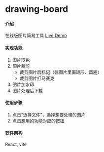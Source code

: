 # drawing-board

#### 介绍
在线版图片简易工具
[Live Demo](https://ybr54323.github.io/drawing-board/)

#### 实现功能

1. 图片取色
2. 图片裁剪
    - 裁剪图片后标记（往图片里画矩形、圆圈）
    - 裁剪图片打马赛克
3. 图片加水印
4. 图片处理后下载

#### 使用步骤
1. 点击“选择文件”，选择想要处理的图片
2. 点击想用的功能对应的按钮

#### 软件架构
React, vite
